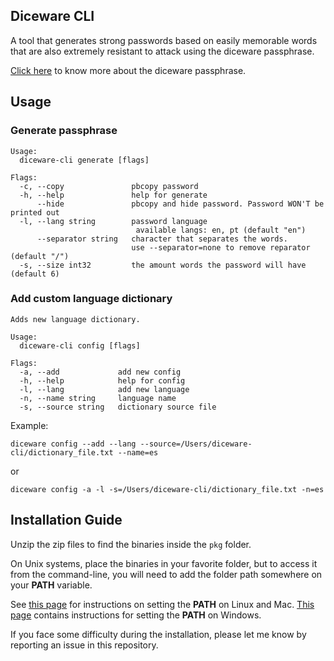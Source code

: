 ## Diceware CLI
A tool that generates strong passwords based on easily memorable words that are also extremely resistant to attack using the diceware passphrase.

[Click here](http://world.std.com/~reinhold/diceware.html) to know more about the diceware passphrase.

## Usage

### Generate passphrase
```
Usage:
  diceware-cli generate [flags]

Flags:
  -c, --copy               pbcopy password
  -h, --help               help for generate
      --hide               pbcopy and hide password. Password WON'T be printed out
  -l, --lang string        password language
                            available langs: en, pt (default "en")
      --separator string   character that separates the words.
                           use --separator=none to remove reparator (default "/")
  -s, --size int32         the amount words the password will have (default 6)
```    
   

### Add custom language dictionary

```
Adds new language dictionary.

Usage:
  diceware-cli config [flags]

Flags:
  -a, --add             add new config
  -h, --help            help for config
  -l, --lang            add new language
  -n, --name string     language name
  -s, --source string   dictionary source file
```

Example:
```
diceware config --add --lang --source=/Users/diceware-cli/dictionary_file.txt --name=es
```
or
```
diceware config -a -l -s=/Users/diceware-cli/dictionary_file.txt -n=es
```   


## Installation Guide

Unzip the zip files to find the binaries inside the `pkg` folder.

On Unix systems, place the binaries in your favorite folder, but to access it from the command-line, you will need to add the folder path somewhere on your **PATH** variable. 

See [this page](https://stackoverflow.com/questions/14637979/how-to-permanently-set-path-on-linux-unix) for instructions on setting the **PATH** on Linux and Mac. [This page](https://stackoverflow.com/questions/1618280/where-can-i-set-path-to-make-exe-on-windows) contains instructions for setting the **PATH** on Windows.

If you face some difficulty during the installation, please let me know by reporting an issue in this repository.